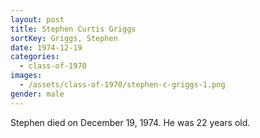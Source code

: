 ```yaml
---
layout: post
title: Stephen Curtis Griggs
sortKey: Griggs, Stephen
date: 1974-12-19
categories:
  - class-of-1970
images:
  - /assets/class-of-1970/stephen-c-griggs-1.png
gender: male
---
```


Stephen died on December 19, 1974. He was 22 years old.
